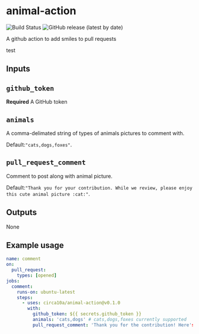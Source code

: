 # animal-action

![Build Status](https://github.com/circa10a/animal-action/workflows/tag/badge.svg)
![GitHub release (latest by date)](https://img.shields.io/github/v/release/circa10a/animal-action?style=plastic)

A github action to add smiles to pull requests

test

## Inputs

## `github_token`

**Required** A GitHub token

## `animals`

A comma-delimated string of types of animals pictures to comment with.

Default:`"cats,dogs,foxes"`.

## `pull_request_comment`

Comment to post along with animal picture.

Default:`"Thank you for your contribution. While we review, please enjoy this cute animal picture :cat:"`.

## Outputs

None

## Example usage

```yaml
name: comment
on:
  pull_request:
    types: [opened]
jobs:
  comment:
    runs-on: ubuntu-latest
    steps:
      - uses: circa10a/animal-action@v0.1.0
        with:
          github_token: ${{ secrets.github_token }}
          animals: 'cats,dogs' # cats,dogs,foxes currently supported
          pull_request_comment: 'Thank you for the contribution! Here's a cute animal picture to say thank you!'
```
